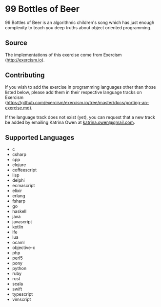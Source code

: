 # 99 Bottles of Beer

99 Bottles of Beer is an algorithmic children's song which has just enough
complexity to teach you deep truths about object oriented programming.

## Source

The implementations of this exercise come from Exercism (http://exercism.io).

## Contributing

If you wish to add the exercise in programming languages other than those
listed below, please add them in their respective language tracks on Exercism
(https://github.com/exercism/exercism.io/tree/master/docs/porting-an-exercise.md).

If the language track does not exist (yet), you can request that a new track
be added by emailing Katrina Owen at katrina.owen@gmail.com.

## Supported Languages

- c
- csharp
- cpp
- clojure
- coffeescript
- lisp
- delphi
- ecmascript
- elixir
- erlang
- fsharp
- go
- haskell
- java
- javascript
- kotlin
- lfe
- lua
- ocaml
- objective-c
- php
- perl5
- pony
- python
- ruby
- rust
- scala
- swift
- typescript
- vimscript
